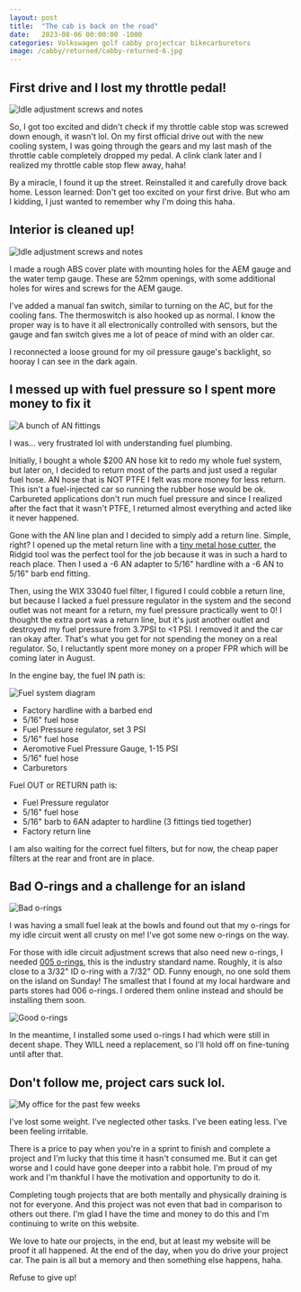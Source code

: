 ```yaml
---
layout: post
title:  "The cab is back on the road"
date:   2023-08-06 00:00:00 -1000
categories: Volkswagen golf cabby projectcar bikecarburetors
image: /cabby/returned/cabby-returned-6.jpg
---
```

## First drive and I lost my throttle pedal!

![Idle adjustment screws and notes](https://www.sudoyashi.com/assets/img/cabby/returend/returned-lostcablestop.jpg)

So, I got too excited and didn't check if my throttle cable stop was screwed down enough, it wasn't lol. On my first official drive out with the new cooling system, I was going through the gears and my last mash of the throttle cable completely dropped my pedal. A clink clank later and I realized my throttle cable stop flew away, haha!

By a miracle, I found it up the street. Reinstalled it and carefully drove back home. Lesson learned: Don't get too excited on your first drive. But who am I kidding, I just wanted to remember why I'm doing this haha.

## Interior is cleaned up!

![Idle adjustment screws and notes](https://www.sudoyashi.com/assets/img/cabby/returend/cabby-returned-5.jpg)

I made a rough ABS cover plate with mounting holes for the AEM gauge and the water temp gauge. These are 52mm openings, with some additional holes for wires and screws for the AEM gauge.

I've added a manual fan switch, similar to turning on the AC, but for the cooling fans. The thermoswitch is also hooked up as normal. I know the proper way is to have it all electronically controlled with sensors, but the gauge and fan switch gives me a lot of peace of mind with an older car.

I reconnected a loose ground for my oil pressure gauge's backlight, so hooray I can see in the dark again.

## I messed up with fuel pressure so I spent more money to fix it

![A bunch of AN fittings](https://www.sudoyashi.com/assets/img/cabby/returend/cabby-returned-7.jpg)

I was... very frustrated lol with understanding fuel plumbing.

Initially, I bought a whole $200 AN hose kit to redo my whole fuel system, but later on, I decided to return most of the parts and just used a regular fuel hose. AN hose that is NOT PTFE I felt was more money for less return. This isn't a fuel-injected car so running the rubber hose would be ok. Carbureted applications don't run much fuel pressure and since I realized after the fact that it wasn't PTFE, I returned almost everything and acted like it never happened.

Gone with the AN line plan and I decided to simply add a return line. Simple, right? I opened up the metal return line with a [tiny metal hose cutter](https://www.homedepot.com/p/RIDGID-1-4-in-to-1-1-8-in-101-Close-Quarters-Copper-Aluminum-Brass-and-Plastic-Tubing-Cutter-Multi-Use-Tubing-Tool-40617/100075014), the Ridgid tool was the perfect tool for the job because it was in such a hard to reach place. Then I used a -6 AN adapter to 5/16" hardline with a -6 AN to 5/16" barb end fitting.

Then, using the WIX 33040 fuel filter, I figured I could cobble a return line, but because I lacked a fuel pressure regulator in the system and the second outlet was not meant for a return, my fuel pressure practically went to 0! I thought the extra port was a return line, but it's just another outlet and destroyed my fuel pressure from 3.7PSI to <1 PSI. I removed it and the car ran okay after. That's what you get for not spending the money on a real regulator. So, I reluctantly spent more money on a proper FPR which will be coming later in August.

In the engine bay, the fuel IN path is:

![Fuel system diagram](https://www.sudoyashi.com/assets/img/cabby/returend/cabby-returned-1.jpg)

- Factory hardline with a barbed end
- 5/16" fuel hose
- Fuel Pressure regulator, set 3 PSI
- 5/16" fuel hose
- Aeromotive Fuel Pressure Gauge, 1-15 PSI
- 5/16" fuel hose
- Carburetors

Fuel OUT or RETURN path is:
- Fuel Pressure regulator
- 5/16" fuel hose
- 5/16" barb to 6AN adapter to hardline (3 fittings tied together)
- Factory return line

I am also waiting for the correct fuel filters, but for now, the cheap paper filters at the rear and front are in place.

## Bad O-rings and a challenge for an island

![Bad o-rings](https://www.sudoyashi.com/assets/img/cabby/returend/cabby-returned-8.jpg)

I was having a small fuel leak at the bowls and found out that my o-rings for my idle circuit went all crusty on me! I've got some new o-rings on the way.

For those with idle circuit adjustment screws that also need new o-rings, I needed [005 o-rings](https://www.marcorubber.com/o-ring-size-chart-as568.htm), this is the industry standard name. Roughly, it is also close to a 3/32" ID o-ring with a 7/32" OD. Funny enough, no one sold them on the island on Sunday! The smallest that I found at my local hardware and parts stores had 006 o-rings. I ordered them online instead and should be installing them soon.

![Good o-rings](https://www.sudoyashi.com/assets/img/cabby/returend/cabby-returned-3.jpg)

In the meantime, I installed some used o-rings I had which were still in decent shape. They WILL need a replacement, so I'll hold off on fine-tuning until after that.

## Don't follow me, project cars suck lol.

![My office for the past few weeks](https://www.sudoyashi.com/assets/img/cabby/returend/cabby-returned-4.jpg)

I've lost some weight. I've neglected other tasks. I've been eating less. I've been feeling irritable. 

There is a price to pay when you're in a sprint to finish and complete a project and I'm lucky that this time it hasn't consumed me. But it can get worse and I could have gone deeper into a rabbit hole. I'm proud of my work and I'm thankful I have the motivation and opportunity to do it.

Completing tough projects that are both mentally and physically draining is not for everyone. And this project was not even that bad in comparison to others out there. I'm glad I have the time and money to do this and I'm continuing to write on this website.

We love to hate our projects, in the end, but at least my website will be proof it all happened. At the end of the day, when you do drive your project car. The pain is all but a memory and then something else happens, haha.

Refuse to give up!